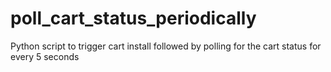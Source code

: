 # poll_cart_status_periodically
Python script to trigger cart install followed by polling for the cart status for every 5 seconds
